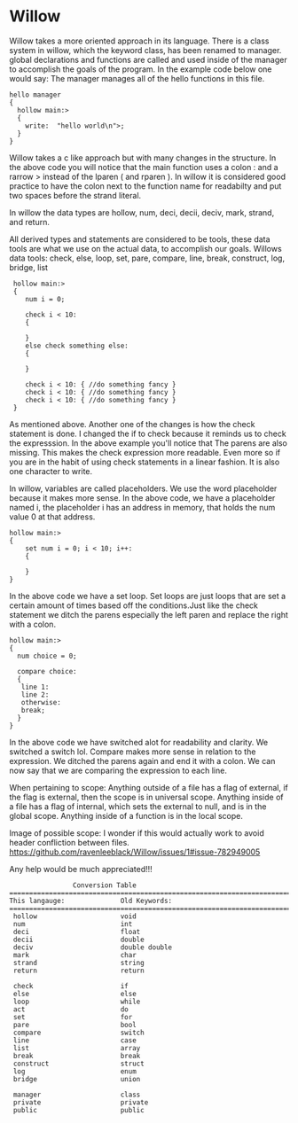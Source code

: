 # Willow


Willow takes a more oriented approach in its language. There is a class system in willow, which the keyword class, has been renamed to manager.
global declarations and functions are called and used inside of the manager to accomplish the goals of the program. In the example code below one would say:
The manager manages all of the hello functions in this file.

    hello manager
    {
      hollow main:>
      {
        write:  "hello world\n">;
      }
    }

Willow takes a c like approach but with many changes in the structure. In the above code you will notice that the main function uses a colon :
and a rarrow > instead of the lparen ( and rparen ). In willow it is considered good practice to have the colon next to the function name
for readabilty and put two spaces before the strand literal.


In willow the data types are hollow, num, deci, decii, deciv, mark, strand, and return.  

All derived types and statements are considered to be tools, these data tools are what we use on the actual data, to accomplish our goals. 
Willows data tools: check, else, loop, set, pare, compare, line, break, construct, log, bridge, list


     hollow main:>
     {
        num i = 0;
        
        check i < 10:
        {

        }
        else check something else:
        {
        
        }
        
        check i < 10: { //do something fancy }
        check i < 10: { //do something fancy }
        check i < 10: { //do something fancy }
     }

As mentioned above. Another one of the changes is how the check statement is done. I changed the if to check because it reminds us to check 
the expresssion. In the above example you'll notice that The parens are also missing. This makes the check expression more readable. Even more
so if you are in the habit of using check statements in a linear fashion. It is also one character to write.

In willow, variables are called placeholders. We use the word placeholder because it makes more sense.
In the above code, we have a placeholder named i, the placeholder i has an address in memory, that holds the num value 0 at that address.


    hollow main:>
    {
        set num i = 0; i < 10; i++:
        {

        }
    }

In the above code we have a set loop. Set loops are just loops that are set a certain amount of times based off the conditions.Just like the check 
statement we ditch the parens especially the left paren and replace the right with a colon.


    hollow main:>
    {
      num choice = 0;
      
      compare choice:
      {
       line 1:     
       line 2:
       otherwise:
       break;
      }
    }
    
In the above code we have switched alot for readability and clarity. We switched a switch lol. Compare makes more sense in relation to the expression.
We ditched the parens again and end it with a colon. We can now say that we are comparing the expression to each line.

When pertaining to scope: Anything outside of a file has a flag of external, if the flag is external, then the scope is in universal scope. 
Anything inside of a file has a flag of internal, which sets the external to null, and is in the global scope. Anything inside of a function 
is in the local scope. 




Image of possible scope: I wonder if this would actually work to avoid header confliction between files.
https://github.com/ravenleeblack/Willow/issues/1#issue-782949005




     
Any help would be much appreciated!!!    
     
                    Conversion Table
    =================================================================================
    This langauge:              Old Keywords:
    =================================================================================
     hollow                     void
     num                        int                
     deci                       float              
     decii                      double
     deciv                      double double     
     mark                       char
     strand                     string
     return                     return

     check                      if
     else                       else
     loop                       while
     act                        do
     set                        for
     pare                       bool
     compare                    switch
     line                       case
     list                       array
     break                      break
     construct                  struct
     log                        enum
     bridge                     union

     manager                    class
     private                    private
     public                     public
           
           
           
           
     

